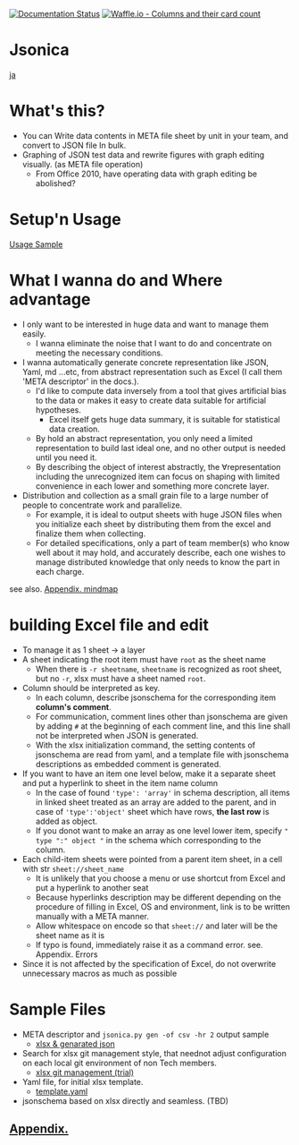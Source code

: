 [![Documentation Status](https://readthedocs.org/projects/jsonica/badge/?version=latest)](http://jsonica.readthedocs.io/en/latest/?badge=latest) [![Waffle.io - Columns and their card count](https://badge.waffle.io/setminami/Jsonica.png?columns=all)](https://waffle.io/setminami/Jsonica?utm_source=badge)

# Jsonica
[ja](./README_ja.md)

# What's this?
- You can Write data contents in META file sheet by unit in your team, and convert to JSON file In bulk.
- Graphing of JSON test data and rewrite figures with graph editing visually. (as META file operation)
  - From Office 2010, have operating data with graph editing be abolished?

# Setup'n Usage
[Usage Sample](./Usage_Samples.md)

# What I wanna do and Where advantage
- I only want to be interested in huge data and want to manage them easily.
  - I wanna eliminate the noise that I want to do and concentrate on meeting the necessary conditions.
- I wanna automatically generate concrete representation like JSON, Yaml, md ...etc, from abstract representation such as Excel (I call them 'META descriptor' in the docs.).
  - I'd like to compute data inversely from a tool that gives artificial bias to the data or makes it easy to create data suitable for artificial hypotheses.
    - Excel itself gets huge data summary, it is suitable for statistical data creation.
  - By hold an abstract representation, you only need a limited representation to build last ideal one, and no other output is needed until you need it.
  - By describing the object of interest abstractly, the ∀representation including the unrecognized item can focus on shaping with limited convenience in each lower and something more concrete layer.
- Distribution and collection as a small grain file to a large number of people to concentrate work and parallelize.
  - For example, it is ideal to output sheets with huge JSON files when you initialize each sheet by distributing them from the excel and finalize them when collecting.
  - For detailed specifications, only a part of team member(s) who know well about it may hold, and accurately describe, each one wishes to manage distributed knowledge that only needs to know the part in each charge.

see also. [Appendix. mindmap](./Appendixies.md)

# building Excel file and edit
- To manage it as 1 sheet → a layer
- A sheet indicating the root item must have `root` as the sheet name
  - When there is `-r sheetname`, `sheetname` is recognized as root sheet, but no `-r`, xlsx must have a sheet named `root`.
- Column should be interpreted as key.
  - In each column, describe jsonschema for the corresponding item **column's comment**.
  - For communication, comment lines other than jsonschema are given by adding `#` at the beginning of each comment line, and this line shall not be interpreted when JSON is generated.
  - With the xlsx initialization command, the setting contents of jsonschema are read from yaml, and a template file with jsonschema descriptions as embedded comment is generated.
- If you want to have an item one level below, make it a separate sheet and put a hyperlink to sheet in the item name column
  - In the case of found `'type': 'array'` in schema description, all items in linked sheet treated as an array are added to the parent, and in case of `'type':'object'` sheet which have rows, **the last row** is added as object.
  - If you donot want to make an array as one level lower item, specify `" type ":" object "` in the schema which corresponding to the column.
- Each child-item sheets were pointed from a parent item sheet, in a cell with str `sheet://sheet_name`
  - It is unlikely that you choose a menu or use shortcut from Excel and put a hyperlink to another seat
  - Because hyperlinks description may be different depending on the procedure of filling in Excel, OS and environment, link is to be written manually with a META manner.
  - Allow whitespace on encode so that `sheet://` and later will be the sheet name as it is
  - If typo is found, immediately raise it as a command error. see. Appendix. Errors
- Since it is not affected by the specification of Excel, do not overwrite unnecessary macros as much as possible

# Sample Files
- META descriptor and `jsonica.py gen -of csv -hr 2` output sample
  - [xlsx & genarated json](https://github.com/setminami/Jsonica/tree/master/Samples)
- Search for xlsx git management style, that neednot adjust configuration on each local git environment of non Tech members.
  - [xlsx git management (trial)](https://github.com/setminami/Jsonica/tree/master/output/cheatsheet.xlsx)
- Yaml file, for initial xlsx template.
  - [template.yaml](https://github.com/setminami/Jsonica/blob/master/template.yaml)
- jsonschema based on xlsx directly and seamless. (TBD)

## [Appendix.](./Appendixies.md)
